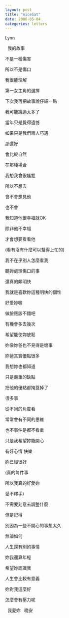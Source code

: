 ```yaml
---
layout: post
title: "niceSat"
date: 2008-05-04
categories: letters
---
```



Lynn


 
我的故事


不是一種傷害


所以不是傷口


我很能理解


第一女主角的選擇


下次我再把故事說仔細一點


我可能跳過太多了


當年只是覺得遺憾


如果只是我們兩人巧遇


那還好


會比較自然


在那種場合


我想我會很尷尬


所以不想去


會不會想見他


也不會


我知道他很幸福就OK


除非他不幸福


才會想要看看他


(看有沒有什麼可以幫得上忙的)


我不在乎別人怎麼看我


聽妳處理傷口的事


還真的頗明快


我就是喜歡妳這種明快的個性


好愛妳喔


做臉應該不錯吧


有機會多去幾次


希望能使妳放鬆


妳像妳爸也不見得是壞事


妳爸其實優點很多


我想妳也都知道


只是嚴重的缺點


把他的優點都掩蓋掉了


很多事


從不同的角度看


常常會有不同的思維


也不事件是都不看重


只是我希望妳能開心


有好心情 快樂


妳已經很好


(真的每件事


所以我真的好愛妳


愛不釋手)


不需要刻意去調整什麼


但是記得


別因為一些不開心的事想太久


無論如何


人生還有別的事情


妳我還算年輕


希望妳認識我


人生會比較有意義


妳對我這麼好


怎麼會有壓力呢

 
我愛妳
 
晚安
